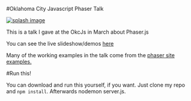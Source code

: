 #Oklahoma City Javascript Phaser Talk


[![splash image](http://the-simian.github.io/okcjs_march_poster/splash_screen.jpg)](http://the-simian.github.io/okcjs_march_poster/)


This is a talk I gave at the OkcJs in March about Phaser.js


You can see the live slideshow/demos [here](http://the-simian.github.io/okcjs_march_presentation/)

Many of the working examples in the talk come from the [phaser site examples.](http://phaser.io/)



#Run this!

You can download and run this yourself, if you want. Just clone my repo and `npm install`. Afterwards nodemon server.js.


